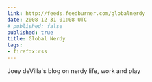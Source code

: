 ```yaml
---
link: http://feeds.feedburner.com/globalnerdy
date: 2008-12-31 01:08 UTC
# published: false
published: true
title: Global Nerdy
tags:
- firefox:rss
---
```


Joey deVilla's blog on nerdy life, work and play
